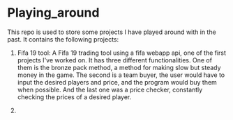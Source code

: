 # Playing_around
This repo is used to store some projects I have played around with in the past.
It contains the following projects:

1. Fifa 19 tool: A Fifa 19 trading tool using a fifa webapp api, one of the first projects I've worked on. It has three different functionalities. One of them is the bronze pack method, a method for making slow but steady money in the game. The second is a team buyer, the user would have to input the desired players and price, and the program would buy them when possible. And the last one was a price checker, constantly checking the prices of a desired player.

2. 
